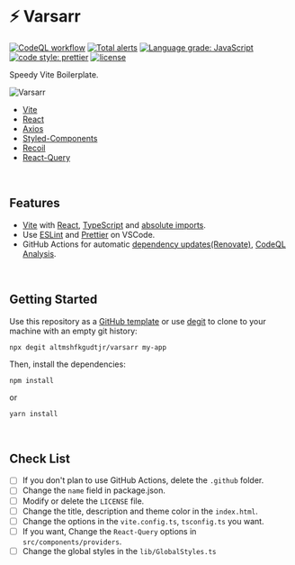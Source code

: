 # ⚡️ Varsarr

[![CodeQL workflow](https://github.com/altmshfkgudtjr/varsarr/actions/workflows/codeql-analysis.yml/badge.svg)](https://github.com/wtchnm/Vitamin/actions/workflows/codeql-analysis.yml/badge.svg) [![Total alerts](https://img.shields.io/lgtm/alerts/g/altmshfkgudtjr/varsarr.svg?logo=lgtm&logoWidth=18)](https://lgtm.com/projects/g/altmshfkgudtjr/varsarr/alerts/) [![Language grade: JavaScript](https://img.shields.io/lgtm/grade/javascript/g/altmshfkgudtjr/varsarr.svg?logo=lgtm&logoWidth=18)](https://lgtm.com/projects/g/altmshfkgudtjr/varsarr/context:javascript) [![code style: prettier](https://camo.githubusercontent.com/48a41f43affa2e6253d6a48e0ee662ec53ce13c46442ac815e81d36b6e6b434d/68747470733a2f2f696d672e736869656c64732e696f2f62616467652f636f64655f7374796c652d70726574746965722d6666363962342e737667)](https://github.com/prettier/prettier) [![license](https://camo.githubusercontent.com/45b4ffbd594af47fe09a3432f9f8e122c6518aa6352b4ce453a1a2563da2905c/68747470733a2f2f696d672e736869656c64732e696f2f62616467652f6c6963656e73652d4d49542d677265656e2e737667)](https://github.com/wtchnm/Vitamin/blob/main/LICENSE)

Speedy Vite Boilerplate.

![Varsarr](https://user-images.githubusercontent.com/47492535/184534122-93699988-ff25-4ba4-8816-22bcc80324c8.png)

- [Vite](https://vitejs.dev)
- [React](https://reactjs.org)
- [Axios](https://axios-http.com)
- [Styled-Components](https://styled-components.com)
- [Recoil](https://recoiljs.org)
- [React-Query](https://tanstack.com/query/v4/?from=reactQueryV3&original=https://react-query-v3.tanstack.com)

<br />

## Features

- [Vite](https://vitejs.dev/) with [React](https://reactjs.org/), [TypeScript](https://www.typescriptlang.org/) and [absolute imports](https://github.com/aleclarson/vite-tsconfig-paths).
- Use [ESLint](https://eslint.org/) and [Prettier](https://prettier.io/) on VSCode.
- GitHub Actions for automatic [dependency updates(Renovate)](https://renovatebot.com/), [CodeQL Analysis](https://securitylab.github.com/tools/codeql).

<br />

## Getting Started

Use this repository as a [GitHub template](https://github.com/wtchnm/Vitamin/generate) or use [degit](https://github.com/Rich-Harris/degit) to clone to your machine with an empty git history:

```shell
npx degit altmshfkgudtjr/varsarr my-app
```

Then, install the dependencies:

```shell
npm install
```
or
```shell
yarn install
```

<br />

## Check List

- [ ] If you don't plan to use GitHub Actions, delete the `.github` folder.
- [ ] Change the `name` field in package.json.
- [ ] Modify or delete the `LICENSE` file.
- [ ] Change the title, description and theme color in the `index.html`.
- [ ] Change the options in the `vite.config.ts`, `tsconfig.ts` you want.
- [ ] If you want, Change the `React-Query` options in `src/components/providers`.
- [ ] Change the global styles in the `lib/GlobalStyles.ts`

<br />

